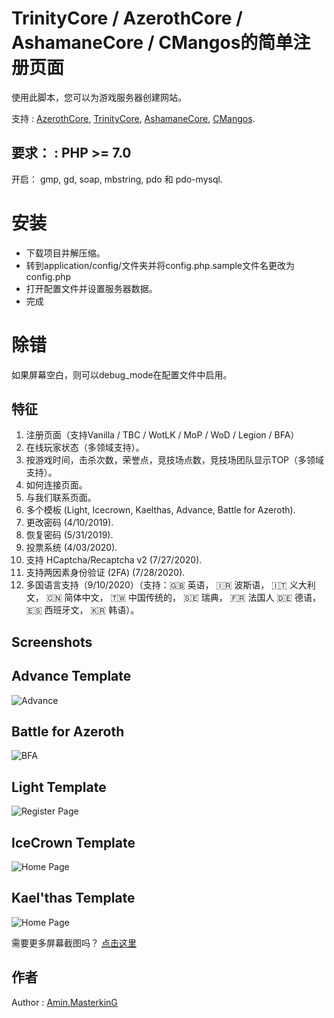 # TrinityCore / AzerothCore / AshamaneCore / CMangos的简单注册页面

使用此脚本，您可以为游戏服务器创建网站。

支持 : [AzerothCore](http://azerothcore.org), [TrinityCore](http://TrinityCore.org), [AshamaneCore](https://github.com/AshamaneProject/AshamaneCore/), [CMangos](https://github.com/cmangos/).


## 要求： : PHP >= 7.0

开启： gmp, gd, soap, mbstring, pdo 和 pdo-mysql.

# 安装

 - 下载项目并解压缩。
 - 转到application/config/文件夹并将config.php.sample文件名更改为config.php
 - 打开配置文件并设置服务器数据。
 - 完成

# 除错

如果屏幕空白，则可以debug_mode在配置文件中启用。

## 特征

 1. 注册页面（支持Vanilla / TBC / WotLK / MoP / WoD / Legion / BFA）
 2. 在线玩家状态（多领域支持）。
 3. 按游戏时间，击杀次数，荣誉点，竞技场点数，竞技场团队显示TOP（多领域支持）。
 4. 如何连接页面。
 5. 与我们联系页面。
 6. 多个模板 (Light, Icecrown, Kaelthas, Advance, Battle for Azeroth).
 7. 更改密码 (4/10/2019).
 8. 恢复密码 (5/31/2019).
 9. 投票系统 (4/03/2020).
 10. 支持 HCaptcha/Recaptcha v2 (7/27/2020).
 11. 支持两因素身份验证 (2FA) (7/28/2020).
 12. 多国语言支持（9/10/2020）（支持：🇬🇧 英语， 🇮🇷 波斯语， 🇮🇹 义大利文， 🇨🇳 简体中文， 🇹🇼 中国传统的， 🇸🇪 瑞典， 🇫🇷 法国人 🇩🇪 德语， 🇪🇸 西班牙文， 🇰🇷 韩语）。

## Screenshots

## Advance Template

![Advance](https://cdn.jsdelivr.net/gh/sw586/WoWSimpleRegistration@master/screenshots/a-bfa-min.jpg)

## Battle for Azeroth

![BFA](https://cdn.jsdelivr.net/gh/sw586/WoWSimpleRegistration@master/screenshots/b1.jpg)

## Light Template

![Register Page](https://cdn.jsdelivr.net/gh/sw586/WoWSimpleRegistration@master/screenshots/1.jpg)

## IceCrown Template

![Home Page](https://cdn.jsdelivr.net/gh/sw586/WoWSimpleRegistration@master/screenshots/i1.jpg)
## Kael'thas Template

![Home Page](https://cdn.jsdelivr.net/gh/sw586/WoWSimpleRegistration@master/screenshots/k1.jpg)

需要更多屏幕截图吗？ [点击这里](https://github.com/masterking32/WoWSimpleRegistration/tree/master/screenshots)

## 作者

Author : [Amin.MasterkinG](https://masterking32.com)


